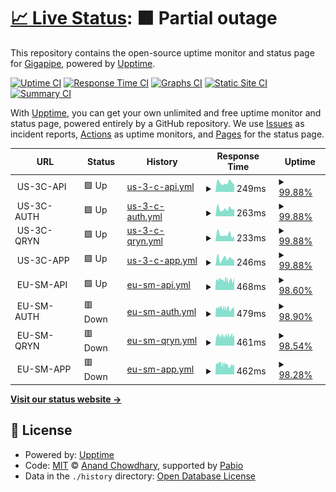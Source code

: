 # [📈 Live Status](https://gigapipehq.github.io/healthcheck): <!--live status--> **🟧 Partial outage**

This repository contains the open-source uptime monitor and status page for [Gigapipe](https://gigapipe.com), powered by [Upptime](https://github.com/upptime/upptime).

[![Uptime CI](https://github.com/gigapipehq/healthcheck/workflows/Uptime%20CI/badge.svg)](https://github.com/gigapipehq/healthcheck/actions?query=workflow%3A%22Uptime+CI%22)
[![Response Time CI](https://github.com/gigapipehq/healthcheck/workflows/Response%20Time%20CI/badge.svg)](https://github.com/gigapipehq/healthcheck/actions?query=workflow%3A%22Response+Time+CI%22)
[![Graphs CI](https://github.com/gigapipehq/healthcheck/workflows/Graphs%20CI/badge.svg)](https://github.com/gigapipehq/healthcheck/actions?query=workflow%3A%22Graphs+CI%22)
[![Static Site CI](https://github.com/gigapipehq/healthcheck/workflows/Static%20Site%20CI/badge.svg)](https://github.com/gigapipehq/healthcheck/actions?query=workflow%3A%22Static+Site+CI%22)
[![Summary CI](https://github.com/gigapipehq/healthcheck/workflows/Summary%20CI/badge.svg)](https://github.com/gigapipehq/healthcheck/actions?query=workflow%3A%22Summary+CI%22)

With [Upptime](https://upptime.js.org), you can get your own unlimited and free uptime monitor and status page, powered entirely by a GitHub repository. We use [Issues](https://github.com/gigapipehq/healthcheck/issues) as incident reports, [Actions](https://github.com/gigapipehq/healthcheck/actions) as uptime monitors, and [Pages](https://gigapipehq.github.io/healthcheck) for the status page.

<!--start: status pages-->
<!-- This summary is generated by Upptime (https://github.com/upptime/upptime) -->
<!-- Do not edit this manually, your changes will be overwritten -->
<!-- prettier-ignore -->
| URL | Status | History | Response Time | Uptime |
| --- | ------ | ------- | ------------- | ------ |
| <img alt="" src="https://icons.duckduckgo.com/ip3/null.ico" height="13"> US-3C-API | 🟩 Up | [us-3-c-api.yml](https://github.com/gigapipehq/healthcheck/commits/HEAD/history/us-3-c-api.yml) | <details><summary><img alt="Response time graph" src="./graphs/us-3-c-api/response-time-week.png" height="20"> 249ms</summary><br><a href="https://gigapipehq.github.io/healthcheck/history/us-3-c-api"><img alt="Response time 287" src="https://img.shields.io/endpoint?url=https%3A%2F%2Fraw.githubusercontent.com%2Fgigapipehq%2Fhealthcheck%2FHEAD%2Fapi%2Fus-3-c-api%2Fresponse-time.json"></a><br><a href="https://gigapipehq.github.io/healthcheck/history/us-3-c-api"><img alt="24-hour response time 225" src="https://img.shields.io/endpoint?url=https%3A%2F%2Fraw.githubusercontent.com%2Fgigapipehq%2Fhealthcheck%2FHEAD%2Fapi%2Fus-3-c-api%2Fresponse-time-day.json"></a><br><a href="https://gigapipehq.github.io/healthcheck/history/us-3-c-api"><img alt="7-day response time 249" src="https://img.shields.io/endpoint?url=https%3A%2F%2Fraw.githubusercontent.com%2Fgigapipehq%2Fhealthcheck%2FHEAD%2Fapi%2Fus-3-c-api%2Fresponse-time-week.json"></a><br><a href="https://gigapipehq.github.io/healthcheck/history/us-3-c-api"><img alt="30-day response time 283" src="https://img.shields.io/endpoint?url=https%3A%2F%2Fraw.githubusercontent.com%2Fgigapipehq%2Fhealthcheck%2FHEAD%2Fapi%2Fus-3-c-api%2Fresponse-time-month.json"></a><br><a href="https://gigapipehq.github.io/healthcheck/history/us-3-c-api"><img alt="1-year response time 294" src="https://img.shields.io/endpoint?url=https%3A%2F%2Fraw.githubusercontent.com%2Fgigapipehq%2Fhealthcheck%2FHEAD%2Fapi%2Fus-3-c-api%2Fresponse-time-year.json"></a></details> | <details><summary><a href="https://gigapipehq.github.io/healthcheck/history/us-3-c-api">99.88%</a></summary><a href="https://gigapipehq.github.io/healthcheck/history/us-3-c-api"><img alt="All-time uptime 99.96%" src="https://img.shields.io/endpoint?url=https%3A%2F%2Fraw.githubusercontent.com%2Fgigapipehq%2Fhealthcheck%2FHEAD%2Fapi%2Fus-3-c-api%2Fuptime.json"></a><br><a href="https://gigapipehq.github.io/healthcheck/history/us-3-c-api"><img alt="24-hour uptime 99.19%" src="https://img.shields.io/endpoint?url=https%3A%2F%2Fraw.githubusercontent.com%2Fgigapipehq%2Fhealthcheck%2FHEAD%2Fapi%2Fus-3-c-api%2Fuptime-day.json"></a><br><a href="https://gigapipehq.github.io/healthcheck/history/us-3-c-api"><img alt="7-day uptime 99.88%" src="https://img.shields.io/endpoint?url=https%3A%2F%2Fraw.githubusercontent.com%2Fgigapipehq%2Fhealthcheck%2FHEAD%2Fapi%2Fus-3-c-api%2Fuptime-week.json"></a><br><a href="https://gigapipehq.github.io/healthcheck/history/us-3-c-api"><img alt="30-day uptime 99.92%" src="https://img.shields.io/endpoint?url=https%3A%2F%2Fraw.githubusercontent.com%2Fgigapipehq%2Fhealthcheck%2FHEAD%2Fapi%2Fus-3-c-api%2Fuptime-month.json"></a><br><a href="https://gigapipehq.github.io/healthcheck/history/us-3-c-api"><img alt="1-year uptime 99.96%" src="https://img.shields.io/endpoint?url=https%3A%2F%2Fraw.githubusercontent.com%2Fgigapipehq%2Fhealthcheck%2FHEAD%2Fapi%2Fus-3-c-api%2Fuptime-year.json"></a></details>
| <img alt="" src="https://icons.duckduckgo.com/ip3/null.ico" height="13"> US-3C-AUTH | 🟩 Up | [us-3-c-auth.yml](https://github.com/gigapipehq/healthcheck/commits/HEAD/history/us-3-c-auth.yml) | <details><summary><img alt="Response time graph" src="./graphs/us-3-c-auth/response-time-week.png" height="20"> 263ms</summary><br><a href="https://gigapipehq.github.io/healthcheck/history/us-3-c-auth"><img alt="Response time 383" src="https://img.shields.io/endpoint?url=https%3A%2F%2Fraw.githubusercontent.com%2Fgigapipehq%2Fhealthcheck%2FHEAD%2Fapi%2Fus-3-c-auth%2Fresponse-time.json"></a><br><a href="https://gigapipehq.github.io/healthcheck/history/us-3-c-auth"><img alt="24-hour response time 245" src="https://img.shields.io/endpoint?url=https%3A%2F%2Fraw.githubusercontent.com%2Fgigapipehq%2Fhealthcheck%2FHEAD%2Fapi%2Fus-3-c-auth%2Fresponse-time-day.json"></a><br><a href="https://gigapipehq.github.io/healthcheck/history/us-3-c-auth"><img alt="7-day response time 263" src="https://img.shields.io/endpoint?url=https%3A%2F%2Fraw.githubusercontent.com%2Fgigapipehq%2Fhealthcheck%2FHEAD%2Fapi%2Fus-3-c-auth%2Fresponse-time-week.json"></a><br><a href="https://gigapipehq.github.io/healthcheck/history/us-3-c-auth"><img alt="30-day response time 285" src="https://img.shields.io/endpoint?url=https%3A%2F%2Fraw.githubusercontent.com%2Fgigapipehq%2Fhealthcheck%2FHEAD%2Fapi%2Fus-3-c-auth%2Fresponse-time-month.json"></a><br><a href="https://gigapipehq.github.io/healthcheck/history/us-3-c-auth"><img alt="1-year response time 415" src="https://img.shields.io/endpoint?url=https%3A%2F%2Fraw.githubusercontent.com%2Fgigapipehq%2Fhealthcheck%2FHEAD%2Fapi%2Fus-3-c-auth%2Fresponse-time-year.json"></a></details> | <details><summary><a href="https://gigapipehq.github.io/healthcheck/history/us-3-c-auth">99.88%</a></summary><a href="https://gigapipehq.github.io/healthcheck/history/us-3-c-auth"><img alt="All-time uptime 99.96%" src="https://img.shields.io/endpoint?url=https%3A%2F%2Fraw.githubusercontent.com%2Fgigapipehq%2Fhealthcheck%2FHEAD%2Fapi%2Fus-3-c-auth%2Fuptime.json"></a><br><a href="https://gigapipehq.github.io/healthcheck/history/us-3-c-auth"><img alt="24-hour uptime 99.19%" src="https://img.shields.io/endpoint?url=https%3A%2F%2Fraw.githubusercontent.com%2Fgigapipehq%2Fhealthcheck%2FHEAD%2Fapi%2Fus-3-c-auth%2Fuptime-day.json"></a><br><a href="https://gigapipehq.github.io/healthcheck/history/us-3-c-auth"><img alt="7-day uptime 99.88%" src="https://img.shields.io/endpoint?url=https%3A%2F%2Fraw.githubusercontent.com%2Fgigapipehq%2Fhealthcheck%2FHEAD%2Fapi%2Fus-3-c-auth%2Fuptime-week.json"></a><br><a href="https://gigapipehq.github.io/healthcheck/history/us-3-c-auth"><img alt="30-day uptime 99.92%" src="https://img.shields.io/endpoint?url=https%3A%2F%2Fraw.githubusercontent.com%2Fgigapipehq%2Fhealthcheck%2FHEAD%2Fapi%2Fus-3-c-auth%2Fuptime-month.json"></a><br><a href="https://gigapipehq.github.io/healthcheck/history/us-3-c-auth"><img alt="1-year uptime 99.96%" src="https://img.shields.io/endpoint?url=https%3A%2F%2Fraw.githubusercontent.com%2Fgigapipehq%2Fhealthcheck%2FHEAD%2Fapi%2Fus-3-c-auth%2Fuptime-year.json"></a></details>
| <img alt="" src="https://icons.duckduckgo.com/ip3/null.ico" height="13"> US-3C-QRYN | 🟩 Up | [us-3-c-qryn.yml](https://github.com/gigapipehq/healthcheck/commits/HEAD/history/us-3-c-qryn.yml) | <details><summary><img alt="Response time graph" src="./graphs/us-3-c-qryn/response-time-week.png" height="20"> 233ms</summary><br><a href="https://gigapipehq.github.io/healthcheck/history/us-3-c-qryn"><img alt="Response time 294" src="https://img.shields.io/endpoint?url=https%3A%2F%2Fraw.githubusercontent.com%2Fgigapipehq%2Fhealthcheck%2FHEAD%2Fapi%2Fus-3-c-qryn%2Fresponse-time.json"></a><br><a href="https://gigapipehq.github.io/healthcheck/history/us-3-c-qryn"><img alt="24-hour response time 156" src="https://img.shields.io/endpoint?url=https%3A%2F%2Fraw.githubusercontent.com%2Fgigapipehq%2Fhealthcheck%2FHEAD%2Fapi%2Fus-3-c-qryn%2Fresponse-time-day.json"></a><br><a href="https://gigapipehq.github.io/healthcheck/history/us-3-c-qryn"><img alt="7-day response time 233" src="https://img.shields.io/endpoint?url=https%3A%2F%2Fraw.githubusercontent.com%2Fgigapipehq%2Fhealthcheck%2FHEAD%2Fapi%2Fus-3-c-qryn%2Fresponse-time-week.json"></a><br><a href="https://gigapipehq.github.io/healthcheck/history/us-3-c-qryn"><img alt="30-day response time 265" src="https://img.shields.io/endpoint?url=https%3A%2F%2Fraw.githubusercontent.com%2Fgigapipehq%2Fhealthcheck%2FHEAD%2Fapi%2Fus-3-c-qryn%2Fresponse-time-month.json"></a><br><a href="https://gigapipehq.github.io/healthcheck/history/us-3-c-qryn"><img alt="1-year response time 309" src="https://img.shields.io/endpoint?url=https%3A%2F%2Fraw.githubusercontent.com%2Fgigapipehq%2Fhealthcheck%2FHEAD%2Fapi%2Fus-3-c-qryn%2Fresponse-time-year.json"></a></details> | <details><summary><a href="https://gigapipehq.github.io/healthcheck/history/us-3-c-qryn">99.88%</a></summary><a href="https://gigapipehq.github.io/healthcheck/history/us-3-c-qryn"><img alt="All-time uptime 99.96%" src="https://img.shields.io/endpoint?url=https%3A%2F%2Fraw.githubusercontent.com%2Fgigapipehq%2Fhealthcheck%2FHEAD%2Fapi%2Fus-3-c-qryn%2Fuptime.json"></a><br><a href="https://gigapipehq.github.io/healthcheck/history/us-3-c-qryn"><img alt="24-hour uptime 99.18%" src="https://img.shields.io/endpoint?url=https%3A%2F%2Fraw.githubusercontent.com%2Fgigapipehq%2Fhealthcheck%2FHEAD%2Fapi%2Fus-3-c-qryn%2Fuptime-day.json"></a><br><a href="https://gigapipehq.github.io/healthcheck/history/us-3-c-qryn"><img alt="7-day uptime 99.88%" src="https://img.shields.io/endpoint?url=https%3A%2F%2Fraw.githubusercontent.com%2Fgigapipehq%2Fhealthcheck%2FHEAD%2Fapi%2Fus-3-c-qryn%2Fuptime-week.json"></a><br><a href="https://gigapipehq.github.io/healthcheck/history/us-3-c-qryn"><img alt="30-day uptime 99.92%" src="https://img.shields.io/endpoint?url=https%3A%2F%2Fraw.githubusercontent.com%2Fgigapipehq%2Fhealthcheck%2FHEAD%2Fapi%2Fus-3-c-qryn%2Fuptime-month.json"></a><br><a href="https://gigapipehq.github.io/healthcheck/history/us-3-c-qryn"><img alt="1-year uptime 99.96%" src="https://img.shields.io/endpoint?url=https%3A%2F%2Fraw.githubusercontent.com%2Fgigapipehq%2Fhealthcheck%2FHEAD%2Fapi%2Fus-3-c-qryn%2Fuptime-year.json"></a></details>
| <img alt="" src="https://icons.duckduckgo.com/ip3/null.ico" height="13"> US-3C-APP | 🟩 Up | [us-3-c-app.yml](https://github.com/gigapipehq/healthcheck/commits/HEAD/history/us-3-c-app.yml) | <details><summary><img alt="Response time graph" src="./graphs/us-3-c-app/response-time-week.png" height="20"> 246ms</summary><br><a href="https://gigapipehq.github.io/healthcheck/history/us-3-c-app"><img alt="Response time 269" src="https://img.shields.io/endpoint?url=https%3A%2F%2Fraw.githubusercontent.com%2Fgigapipehq%2Fhealthcheck%2FHEAD%2Fapi%2Fus-3-c-app%2Fresponse-time.json"></a><br><a href="https://gigapipehq.github.io/healthcheck/history/us-3-c-app"><img alt="24-hour response time 214" src="https://img.shields.io/endpoint?url=https%3A%2F%2Fraw.githubusercontent.com%2Fgigapipehq%2Fhealthcheck%2FHEAD%2Fapi%2Fus-3-c-app%2Fresponse-time-day.json"></a><br><a href="https://gigapipehq.github.io/healthcheck/history/us-3-c-app"><img alt="7-day response time 246" src="https://img.shields.io/endpoint?url=https%3A%2F%2Fraw.githubusercontent.com%2Fgigapipehq%2Fhealthcheck%2FHEAD%2Fapi%2Fus-3-c-app%2Fresponse-time-week.json"></a><br><a href="https://gigapipehq.github.io/healthcheck/history/us-3-c-app"><img alt="30-day response time 270" src="https://img.shields.io/endpoint?url=https%3A%2F%2Fraw.githubusercontent.com%2Fgigapipehq%2Fhealthcheck%2FHEAD%2Fapi%2Fus-3-c-app%2Fresponse-time-month.json"></a><br><a href="https://gigapipehq.github.io/healthcheck/history/us-3-c-app"><img alt="1-year response time 279" src="https://img.shields.io/endpoint?url=https%3A%2F%2Fraw.githubusercontent.com%2Fgigapipehq%2Fhealthcheck%2FHEAD%2Fapi%2Fus-3-c-app%2Fresponse-time-year.json"></a></details> | <details><summary><a href="https://gigapipehq.github.io/healthcheck/history/us-3-c-app">99.88%</a></summary><a href="https://gigapipehq.github.io/healthcheck/history/us-3-c-app"><img alt="All-time uptime 99.97%" src="https://img.shields.io/endpoint?url=https%3A%2F%2Fraw.githubusercontent.com%2Fgigapipehq%2Fhealthcheck%2FHEAD%2Fapi%2Fus-3-c-app%2Fuptime.json"></a><br><a href="https://gigapipehq.github.io/healthcheck/history/us-3-c-app"><img alt="24-hour uptime 99.18%" src="https://img.shields.io/endpoint?url=https%3A%2F%2Fraw.githubusercontent.com%2Fgigapipehq%2Fhealthcheck%2FHEAD%2Fapi%2Fus-3-c-app%2Fuptime-day.json"></a><br><a href="https://gigapipehq.github.io/healthcheck/history/us-3-c-app"><img alt="7-day uptime 99.88%" src="https://img.shields.io/endpoint?url=https%3A%2F%2Fraw.githubusercontent.com%2Fgigapipehq%2Fhealthcheck%2FHEAD%2Fapi%2Fus-3-c-app%2Fuptime-week.json"></a><br><a href="https://gigapipehq.github.io/healthcheck/history/us-3-c-app"><img alt="30-day uptime 99.92%" src="https://img.shields.io/endpoint?url=https%3A%2F%2Fraw.githubusercontent.com%2Fgigapipehq%2Fhealthcheck%2FHEAD%2Fapi%2Fus-3-c-app%2Fuptime-month.json"></a><br><a href="https://gigapipehq.github.io/healthcheck/history/us-3-c-app"><img alt="1-year uptime 99.97%" src="https://img.shields.io/endpoint?url=https%3A%2F%2Fraw.githubusercontent.com%2Fgigapipehq%2Fhealthcheck%2FHEAD%2Fapi%2Fus-3-c-app%2Fuptime-year.json"></a></details>
| <img alt="" src="https://icons.duckduckgo.com/ip3/null.ico" height="13"> EU-SM-API | 🟩 Up | [eu-sm-api.yml](https://github.com/gigapipehq/healthcheck/commits/HEAD/history/eu-sm-api.yml) | <details><summary><img alt="Response time graph" src="./graphs/eu-sm-api/response-time-week.png" height="20"> 468ms</summary><br><a href="https://gigapipehq.github.io/healthcheck/history/eu-sm-api"><img alt="Response time 475" src="https://img.shields.io/endpoint?url=https%3A%2F%2Fraw.githubusercontent.com%2Fgigapipehq%2Fhealthcheck%2FHEAD%2Fapi%2Feu-sm-api%2Fresponse-time.json"></a><br><a href="https://gigapipehq.github.io/healthcheck/history/eu-sm-api"><img alt="24-hour response time 597" src="https://img.shields.io/endpoint?url=https%3A%2F%2Fraw.githubusercontent.com%2Fgigapipehq%2Fhealthcheck%2FHEAD%2Fapi%2Feu-sm-api%2Fresponse-time-day.json"></a><br><a href="https://gigapipehq.github.io/healthcheck/history/eu-sm-api"><img alt="7-day response time 468" src="https://img.shields.io/endpoint?url=https%3A%2F%2Fraw.githubusercontent.com%2Fgigapipehq%2Fhealthcheck%2FHEAD%2Fapi%2Feu-sm-api%2Fresponse-time-week.json"></a><br><a href="https://gigapipehq.github.io/healthcheck/history/eu-sm-api"><img alt="30-day response time 462" src="https://img.shields.io/endpoint?url=https%3A%2F%2Fraw.githubusercontent.com%2Fgigapipehq%2Fhealthcheck%2FHEAD%2Fapi%2Feu-sm-api%2Fresponse-time-month.json"></a><br><a href="https://gigapipehq.github.io/healthcheck/history/eu-sm-api"><img alt="1-year response time 480" src="https://img.shields.io/endpoint?url=https%3A%2F%2Fraw.githubusercontent.com%2Fgigapipehq%2Fhealthcheck%2FHEAD%2Fapi%2Feu-sm-api%2Fresponse-time-year.json"></a></details> | <details><summary><a href="https://gigapipehq.github.io/healthcheck/history/eu-sm-api">98.60%</a></summary><a href="https://gigapipehq.github.io/healthcheck/history/eu-sm-api"><img alt="All-time uptime 99.85%" src="https://img.shields.io/endpoint?url=https%3A%2F%2Fraw.githubusercontent.com%2Fgigapipehq%2Fhealthcheck%2FHEAD%2Fapi%2Feu-sm-api%2Fuptime.json"></a><br><a href="https://gigapipehq.github.io/healthcheck/history/eu-sm-api"><img alt="24-hour uptime 100.00%" src="https://img.shields.io/endpoint?url=https%3A%2F%2Fraw.githubusercontent.com%2Fgigapipehq%2Fhealthcheck%2FHEAD%2Fapi%2Feu-sm-api%2Fuptime-day.json"></a><br><a href="https://gigapipehq.github.io/healthcheck/history/eu-sm-api"><img alt="7-day uptime 98.60%" src="https://img.shields.io/endpoint?url=https%3A%2F%2Fraw.githubusercontent.com%2Fgigapipehq%2Fhealthcheck%2FHEAD%2Fapi%2Feu-sm-api%2Fuptime-week.json"></a><br><a href="https://gigapipehq.github.io/healthcheck/history/eu-sm-api"><img alt="30-day uptime 98.48%" src="https://img.shields.io/endpoint?url=https%3A%2F%2Fraw.githubusercontent.com%2Fgigapipehq%2Fhealthcheck%2FHEAD%2Fapi%2Feu-sm-api%2Fuptime-month.json"></a><br><a href="https://gigapipehq.github.io/healthcheck/history/eu-sm-api"><img alt="1-year uptime 99.82%" src="https://img.shields.io/endpoint?url=https%3A%2F%2Fraw.githubusercontent.com%2Fgigapipehq%2Fhealthcheck%2FHEAD%2Fapi%2Feu-sm-api%2Fuptime-year.json"></a></details>
| <img alt="" src="https://icons.duckduckgo.com/ip3/null.ico" height="13"> EU-SM-AUTH | 🟥 Down | [eu-sm-auth.yml](https://github.com/gigapipehq/healthcheck/commits/HEAD/history/eu-sm-auth.yml) | <details><summary><img alt="Response time graph" src="./graphs/eu-sm-auth/response-time-week.png" height="20"> 479ms</summary><br><a href="https://gigapipehq.github.io/healthcheck/history/eu-sm-auth"><img alt="Response time 448" src="https://img.shields.io/endpoint?url=https%3A%2F%2Fraw.githubusercontent.com%2Fgigapipehq%2Fhealthcheck%2FHEAD%2Fapi%2Feu-sm-auth%2Fresponse-time.json"></a><br><a href="https://gigapipehq.github.io/healthcheck/history/eu-sm-auth"><img alt="24-hour response time 589" src="https://img.shields.io/endpoint?url=https%3A%2F%2Fraw.githubusercontent.com%2Fgigapipehq%2Fhealthcheck%2FHEAD%2Fapi%2Feu-sm-auth%2Fresponse-time-day.json"></a><br><a href="https://gigapipehq.github.io/healthcheck/history/eu-sm-auth"><img alt="7-day response time 479" src="https://img.shields.io/endpoint?url=https%3A%2F%2Fraw.githubusercontent.com%2Fgigapipehq%2Fhealthcheck%2FHEAD%2Fapi%2Feu-sm-auth%2Fresponse-time-week.json"></a><br><a href="https://gigapipehq.github.io/healthcheck/history/eu-sm-auth"><img alt="30-day response time 451" src="https://img.shields.io/endpoint?url=https%3A%2F%2Fraw.githubusercontent.com%2Fgigapipehq%2Fhealthcheck%2FHEAD%2Fapi%2Feu-sm-auth%2Fresponse-time-month.json"></a><br><a href="https://gigapipehq.github.io/healthcheck/history/eu-sm-auth"><img alt="1-year response time 451" src="https://img.shields.io/endpoint?url=https%3A%2F%2Fraw.githubusercontent.com%2Fgigapipehq%2Fhealthcheck%2FHEAD%2Fapi%2Feu-sm-auth%2Fresponse-time-year.json"></a></details> | <details><summary><a href="https://gigapipehq.github.io/healthcheck/history/eu-sm-auth">98.90%</a></summary><a href="https://gigapipehq.github.io/healthcheck/history/eu-sm-auth"><img alt="All-time uptime 99.86%" src="https://img.shields.io/endpoint?url=https%3A%2F%2Fraw.githubusercontent.com%2Fgigapipehq%2Fhealthcheck%2FHEAD%2Fapi%2Feu-sm-auth%2Fuptime.json"></a><br><a href="https://gigapipehq.github.io/healthcheck/history/eu-sm-auth"><img alt="24-hour uptime 99.97%" src="https://img.shields.io/endpoint?url=https%3A%2F%2Fraw.githubusercontent.com%2Fgigapipehq%2Fhealthcheck%2FHEAD%2Fapi%2Feu-sm-auth%2Fuptime-day.json"></a><br><a href="https://gigapipehq.github.io/healthcheck/history/eu-sm-auth"><img alt="7-day uptime 98.90%" src="https://img.shields.io/endpoint?url=https%3A%2F%2Fraw.githubusercontent.com%2Fgigapipehq%2Fhealthcheck%2FHEAD%2Fapi%2Feu-sm-auth%2Fuptime-week.json"></a><br><a href="https://gigapipehq.github.io/healthcheck/history/eu-sm-auth"><img alt="30-day uptime 98.63%" src="https://img.shields.io/endpoint?url=https%3A%2F%2Fraw.githubusercontent.com%2Fgigapipehq%2Fhealthcheck%2FHEAD%2Fapi%2Feu-sm-auth%2Fuptime-month.json"></a><br><a href="https://gigapipehq.github.io/healthcheck/history/eu-sm-auth"><img alt="1-year uptime 99.82%" src="https://img.shields.io/endpoint?url=https%3A%2F%2Fraw.githubusercontent.com%2Fgigapipehq%2Fhealthcheck%2FHEAD%2Fapi%2Feu-sm-auth%2Fuptime-year.json"></a></details>
| <img alt="" src="https://icons.duckduckgo.com/ip3/null.ico" height="13"> EU-SM-QRYN | 🟥 Down | [eu-sm-qryn.yml](https://github.com/gigapipehq/healthcheck/commits/HEAD/history/eu-sm-qryn.yml) | <details><summary><img alt="Response time graph" src="./graphs/eu-sm-qryn/response-time-week.png" height="20"> 461ms</summary><br><a href="https://gigapipehq.github.io/healthcheck/history/eu-sm-qryn"><img alt="Response time 477" src="https://img.shields.io/endpoint?url=https%3A%2F%2Fraw.githubusercontent.com%2Fgigapipehq%2Fhealthcheck%2FHEAD%2Fapi%2Feu-sm-qryn%2Fresponse-time.json"></a><br><a href="https://gigapipehq.github.io/healthcheck/history/eu-sm-qryn"><img alt="24-hour response time 481" src="https://img.shields.io/endpoint?url=https%3A%2F%2Fraw.githubusercontent.com%2Fgigapipehq%2Fhealthcheck%2FHEAD%2Fapi%2Feu-sm-qryn%2Fresponse-time-day.json"></a><br><a href="https://gigapipehq.github.io/healthcheck/history/eu-sm-qryn"><img alt="7-day response time 461" src="https://img.shields.io/endpoint?url=https%3A%2F%2Fraw.githubusercontent.com%2Fgigapipehq%2Fhealthcheck%2FHEAD%2Fapi%2Feu-sm-qryn%2Fresponse-time-week.json"></a><br><a href="https://gigapipehq.github.io/healthcheck/history/eu-sm-qryn"><img alt="30-day response time 448" src="https://img.shields.io/endpoint?url=https%3A%2F%2Fraw.githubusercontent.com%2Fgigapipehq%2Fhealthcheck%2FHEAD%2Fapi%2Feu-sm-qryn%2Fresponse-time-month.json"></a><br><a href="https://gigapipehq.github.io/healthcheck/history/eu-sm-qryn"><img alt="1-year response time 480" src="https://img.shields.io/endpoint?url=https%3A%2F%2Fraw.githubusercontent.com%2Fgigapipehq%2Fhealthcheck%2FHEAD%2Fapi%2Feu-sm-qryn%2Fresponse-time-year.json"></a></details> | <details><summary><a href="https://gigapipehq.github.io/healthcheck/history/eu-sm-qryn">98.54%</a></summary><a href="https://gigapipehq.github.io/healthcheck/history/eu-sm-qryn"><img alt="All-time uptime 98.19%" src="https://img.shields.io/endpoint?url=https%3A%2F%2Fraw.githubusercontent.com%2Fgigapipehq%2Fhealthcheck%2FHEAD%2Fapi%2Feu-sm-qryn%2Fuptime.json"></a><br><a href="https://gigapipehq.github.io/healthcheck/history/eu-sm-qryn"><img alt="24-hour uptime 99.97%" src="https://img.shields.io/endpoint?url=https%3A%2F%2Fraw.githubusercontent.com%2Fgigapipehq%2Fhealthcheck%2FHEAD%2Fapi%2Feu-sm-qryn%2Fuptime-day.json"></a><br><a href="https://gigapipehq.github.io/healthcheck/history/eu-sm-qryn"><img alt="7-day uptime 98.54%" src="https://img.shields.io/endpoint?url=https%3A%2F%2Fraw.githubusercontent.com%2Fgigapipehq%2Fhealthcheck%2FHEAD%2Fapi%2Feu-sm-qryn%2Fuptime-week.json"></a><br><a href="https://gigapipehq.github.io/healthcheck/history/eu-sm-qryn"><img alt="30-day uptime 98.57%" src="https://img.shields.io/endpoint?url=https%3A%2F%2Fraw.githubusercontent.com%2Fgigapipehq%2Fhealthcheck%2FHEAD%2Fapi%2Feu-sm-qryn%2Fuptime-month.json"></a><br><a href="https://gigapipehq.github.io/healthcheck/history/eu-sm-qryn"><img alt="1-year uptime 97.76%" src="https://img.shields.io/endpoint?url=https%3A%2F%2Fraw.githubusercontent.com%2Fgigapipehq%2Fhealthcheck%2FHEAD%2Fapi%2Feu-sm-qryn%2Fuptime-year.json"></a></details>
| <img alt="" src="https://icons.duckduckgo.com/ip3/null.ico" height="13"> EU-SM-APP | 🟥 Down | [eu-sm-app.yml](https://github.com/gigapipehq/healthcheck/commits/HEAD/history/eu-sm-app.yml) | <details><summary><img alt="Response time graph" src="./graphs/eu-sm-app/response-time-week.png" height="20"> 462ms</summary><br><a href="https://gigapipehq.github.io/healthcheck/history/eu-sm-app"><img alt="Response time 441" src="https://img.shields.io/endpoint?url=https%3A%2F%2Fraw.githubusercontent.com%2Fgigapipehq%2Fhealthcheck%2FHEAD%2Fapi%2Feu-sm-app%2Fresponse-time.json"></a><br><a href="https://gigapipehq.github.io/healthcheck/history/eu-sm-app"><img alt="24-hour response time 491" src="https://img.shields.io/endpoint?url=https%3A%2F%2Fraw.githubusercontent.com%2Fgigapipehq%2Fhealthcheck%2FHEAD%2Fapi%2Feu-sm-app%2Fresponse-time-day.json"></a><br><a href="https://gigapipehq.github.io/healthcheck/history/eu-sm-app"><img alt="7-day response time 462" src="https://img.shields.io/endpoint?url=https%3A%2F%2Fraw.githubusercontent.com%2Fgigapipehq%2Fhealthcheck%2FHEAD%2Fapi%2Feu-sm-app%2Fresponse-time-week.json"></a><br><a href="https://gigapipehq.github.io/healthcheck/history/eu-sm-app"><img alt="30-day response time 446" src="https://img.shields.io/endpoint?url=https%3A%2F%2Fraw.githubusercontent.com%2Fgigapipehq%2Fhealthcheck%2FHEAD%2Fapi%2Feu-sm-app%2Fresponse-time-month.json"></a><br><a href="https://gigapipehq.github.io/healthcheck/history/eu-sm-app"><img alt="1-year response time 447" src="https://img.shields.io/endpoint?url=https%3A%2F%2Fraw.githubusercontent.com%2Fgigapipehq%2Fhealthcheck%2FHEAD%2Fapi%2Feu-sm-app%2Fresponse-time-year.json"></a></details> | <details><summary><a href="https://gigapipehq.github.io/healthcheck/history/eu-sm-app">98.28%</a></summary><a href="https://gigapipehq.github.io/healthcheck/history/eu-sm-app"><img alt="All-time uptime 99.85%" src="https://img.shields.io/endpoint?url=https%3A%2F%2Fraw.githubusercontent.com%2Fgigapipehq%2Fhealthcheck%2FHEAD%2Fapi%2Feu-sm-app%2Fuptime.json"></a><br><a href="https://gigapipehq.github.io/healthcheck/history/eu-sm-app"><img alt="24-hour uptime 99.96%" src="https://img.shields.io/endpoint?url=https%3A%2F%2Fraw.githubusercontent.com%2Fgigapipehq%2Fhealthcheck%2FHEAD%2Fapi%2Feu-sm-app%2Fuptime-day.json"></a><br><a href="https://gigapipehq.github.io/healthcheck/history/eu-sm-app"><img alt="7-day uptime 98.28%" src="https://img.shields.io/endpoint?url=https%3A%2F%2Fraw.githubusercontent.com%2Fgigapipehq%2Fhealthcheck%2FHEAD%2Fapi%2Feu-sm-app%2Fuptime-week.json"></a><br><a href="https://gigapipehq.github.io/healthcheck/history/eu-sm-app"><img alt="30-day uptime 98.53%" src="https://img.shields.io/endpoint?url=https%3A%2F%2Fraw.githubusercontent.com%2Fgigapipehq%2Fhealthcheck%2FHEAD%2Fapi%2Feu-sm-app%2Fuptime-month.json"></a><br><a href="https://gigapipehq.github.io/healthcheck/history/eu-sm-app"><img alt="1-year uptime 99.82%" src="https://img.shields.io/endpoint?url=https%3A%2F%2Fraw.githubusercontent.com%2Fgigapipehq%2Fhealthcheck%2FHEAD%2Fapi%2Feu-sm-app%2Fuptime-year.json"></a></details>

<!--end: status pages-->

[**Visit our status website →**](https://gigapipehq.github.io/healthcheck)

## 📄 License

- Powered by: [Upptime](https://github.com/upptime/upptime)
- Code: [MIT](./LICENSE) © [Anand Chowdhary](https://anandchowdhary.com), supported by [Pabio](https://pabio.com)
- Data in the `./history` directory: [Open Database License](https://opendatacommons.org/licenses/odbl/1-0/)
